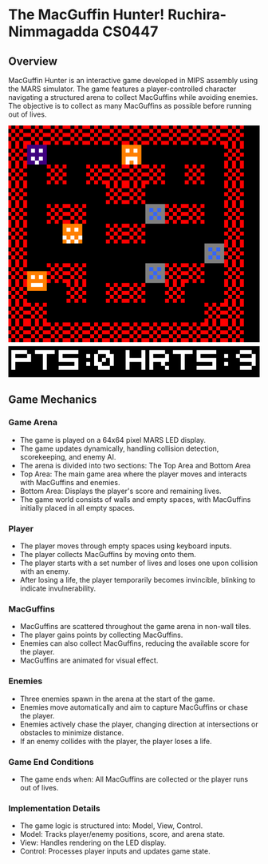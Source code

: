 # The MacGuffin Hunter! Ruchira-Nimmagadda CS0447

## Overview

MacGuffin Hunter is an interactive game developed in MIPS assembly using the MARS simulator. The game features a player-controlled character navigating a structured arena to collect MacGuffins while avoiding enemies. The objective is to collect as many MacGuffins as possible before running out of lives.

![This is what it looks like](game-pic.png)

## Game Mechanics
### Game Arena
- The game is played on a 64x64 pixel MARS LED display.
- The game updates dynamically, handling collision detection, scorekeeping, and enemy AI.
- The arena is divided into two sections: The Top Area and Bottom Area
- Top Area: The main game area where the player moves and interacts with MacGuffins and enemies.
- Bottom Area: Displays the player's score and remaining lives.
- The game world consists of walls and empty spaces, with MacGuffins initially placed in all empty spaces.

### Player
- The player moves through empty spaces using keyboard inputs.
- The player collects MacGuffins by moving onto them.
- The player starts with a set number of lives and loses one upon collision with an enemy.
- After losing a life, the player temporarily becomes invincible, blinking to indicate invulnerability.

### MacGuffins
- MacGuffins are scattered throughout the game arena in non-wall tiles.
- The player gains points by collecting MacGuffins.
- Enemies can also collect MacGuffins, reducing the available score for the player.
- MacGuffins are animated for visual effect.

### Enemies
- Three enemies spawn in the arena at the start of the game.
- Enemies move automatically and aim to capture MacGuffins or chase the player.
- Enemies actively chase the player, changing direction at intersections or obstacles to minimize distance.
- If an enemy collides with the player, the player loses a life.

### Game End Conditions
- The game ends when: All MacGuffins are collected or the player runs out of lives.

### Implementation Details
- The game logic is structured into: Model, View, Control.
- Model: Tracks player/enemy positions, score, and arena state.
- View: Handles rendering on the LED display.
- Control: Processes player inputs and updates game state. 

